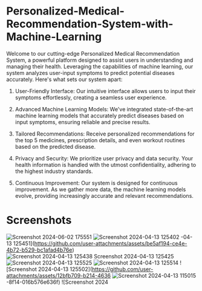 # Personalized-Medical-Recommendation-System-with-Machine-Learning
Welcome to our cutting-edge Personalized Medical Recommendation System, a powerful platform designed to assist users in understanding and managing their health. Leveraging the capabilities of machine learning, our system analyzes user-input symptoms to predict potential diseases accurately. Here's what sets our system apart:

1. User-Friendly Interface: Our intuitive interface allows users to input their symptoms effortlessly, creating a seamless user experience.

2. Advanced Machine Learning Models: We've integrated state-of-the-art machine learning models that accurately predict diseases based on input symptoms, ensuring reliable and precise results.

3. Tailored Recommendations: Receive personalized recommendations for the top 5 medicines, prescription details, and even workout routines based on the predicted disease.

4. Privacy and Security: We prioritize user privacy and data security. Your health information is handled with the utmost confidentiality, adhering to the highest industry standards.

5. Continuous Improvement: Our system is designed for continuous improvement. As we gather more data, the machine learning models evolve, providing increasingly accurate and relevant recommendations.

# Screenshots

![Screenshot 2024-06-02 175551](https://github.com/user-attachments/assets/5ea8ca09-b99a-43db-aa3b-b85e511218d5)
![Screenshot 2024-04-13 125402](https://github.com/user-attachments/assets/70ef3aac-2f1a-4a70-b527-f39fa8ad222c)
-04-13 125451](https://github.com/user-attachments/assets/be5af194-ce4e-4b72-b529-bc1afad4b76e)
![Screenshot 2024-04-13 125438
![Screenshot 2024-04-13 125425](https://github.com/user-attachments/assets/a7fd7176-f17f-4d63-beb2-7b7a9fdebab1)
](https://github.com/user-attachments/assets/843ab430-da5e-447c-925c-86ef2122ebc6)
![Screenshot 2024-04-13 125525](https://github.com/user-attachments/assets/a1f75ff7-b445-4d61-baeb-34f760b7c82a)
![Screenshot 2024-04-13 125514](https://github.com/user-attachments/assets/24bac2f0-a594-4ba4-ad4d-abfb4a43c3de)
![Screenshot 2024-04-13 125502](https://github.com/user-attachments/assets/12bfb709-b214-4636
![Screenshot 2024-04-13 115015](https://github.com/user-attachments/assets/50445329-398a-4a87-b8c9-57556ae8fde6)
-8f14-016b576e636f)
![Screenshot 2024
